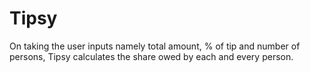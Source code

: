 # Tipsy

On taking the user inputs namely total amount, % of tip and number of persons, Tipsy calculates the share owed by each and every person.
